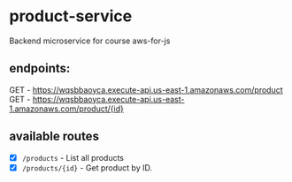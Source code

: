 # product-service
Backend microservice for course aws-for-js

## endpoints:
  GET - https://wqsbbaoyca.execute-api.us-east-1.amazonaws.com/product
  GET - https://wqsbbaoyca.execute-api.us-east-1.amazonaws.com/product/{id}

## available routes

- [x] `/products` - List all products
- [x] `/products/{id}` - Get product by ID.
